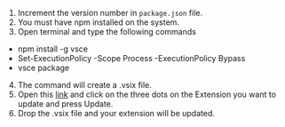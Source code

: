 1. Increment the version number in `package.json` file.
2. You must have npm installed on the system.
3. Open terminal and type the following commands
- npm install -g vsce
- Set-ExecutionPolicy -Scope Process -ExecutionPolicy Bypass
- vsce package
4. The command will create a .vsix file.
5. Open this [link](https://marketplace.visualstudio.com/manage/publishers/miladatef) and click on the three dots on the Extension you want to update and press Update.
6. Drop the .vsix file and your extension will be updated.